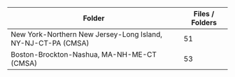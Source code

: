 | Folder                                                       |   Files / Folders |
|--------------------------------------------------------------|-------------------|
| New York-Northern New Jersey-Long Island, NY-NJ-CT-PA (CMSA) |                51 |
| Boston-Brockton-Nashua, MA-NH-ME-CT (CMSA)                   |                53 |